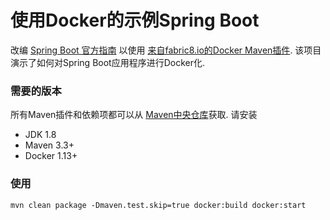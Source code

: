 # 使用Docker的示例Spring Boot

改编 [Spring Boot 官方指南](https://spring.io/guides/gs/spring-boot-docker/) 以使用 [来自fabric8.io的Docker Maven插件](https://github.com/fabric8io/docker-maven-plugin). 该项目演示了如何对Spring Boot应用程序进行Docker化.

### 需要的版本

所有Maven插件和依赖项都可以从 [Maven中央仓库](https://search.maven.org/)获取. 请安装

* JDK 1.8 
* Maven 3.3+
* Docker 1.13+


### 使用

`mvn clean package -Dmaven.test.skip=true docker:build docker:start`
